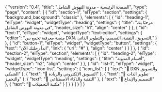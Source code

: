 {
  "version": "0.4",
  "title": "الصفحة الرئيسية - مدونة النهوض الشامل",
  "type": "page",
  "content": [
    {
      "id": "section-1",
      "elType": "section",
      "settings": {
        "background_background": "classic"
      },
      "elements": [
        {
          "id": "heading-1",
          "elType": "widget",
          "widgetType": "heading",
          "settings": {
            "title": "مرحبًا بك في مدونة النهوض الشامل",
            "header_size": "h1",
            "align": "center"
          }
        },
        {
          "id": "text-1",
          "elType": "widget",
          "widgetType": "text-editor",
          "settings": {
            "editor": "منصة معرفية تجمع بين DXN، التسويق، التقنية، التصميم، والتطوير الذاتي."
          }
        },
        {
          "id": "button-1",
          "elType": "widget",
          "widgetType": "button",
          "settings": {
            "text": "ابدأ رحلتك الآن",
            "link": {
              "url": "#"
            },
            "align": "center"
          }
        }
      ]
    },
    {
      "id": "section-2",
      "elType": "section",
      "elements": [
        {
          "id": "heading-2",
          "elType": "widget",
          "widgetType": "heading",
          "settings": {
            "title": "أقسام المدونة",
            "header_size": "h2",
            "align": "center"
          }
        },
        {
          "id": "list-1",
          "elType": "widget",
          "widgetType": "icon-list",
          "settings": {
            "icon_list": [
              { "text": "🔹 DXN والتسويق الشبكي" },
              { "text": "🔹 التسويق الإلكتروني والريادة" },
              { "text": "🔹 تطوير الذات والتحفيز" },
              { "text": "🔹 التقنية والذكاء الاصطناعي" },
              { "text": "🔹 التصميم والإبداع" },
              { "text": "🔹 مكتبة التحميلات" }
            ]
          }
        }
      ]
    }
  ]
}
